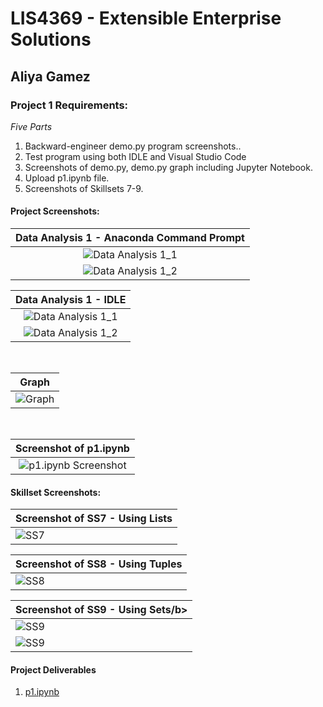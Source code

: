 # LIS4369 - Extensible Enterprise Solutions

## Aliya Gamez

### Project 1 Requirements:

*Five Parts*

1. Backward-engineer demo.py program screenshots..
2. Test program using both IDLE and Visual Studio Code
3. Screenshots of demo.py, demo.py graph including Jupyter Notebook.
4. Upload p1.ipynb file.
5. Screenshots of Skillsets 7-9.

#### Project Screenshots:

| <b>Data Analysis 1 - Anaconda Command Prompt</b> |
| :--: |
| ![Data Analysis 1_1](img/data_analysis_1_1_ac.png) |
| ![Data Analysis 1_2](img/data_analysis_1_2_ac.png) |

| <b>Data Analysis 1 - IDLE</b> |
| :--: |
| ![Data Analysis 1_1](img/data_analysis_1_1_idle.png) |
| ![Data Analysis 1_2](img/data_analysis_1_2_idle.png) |

<br/>

| <b>Graph</b> |
| :--: |
| ![Graph](img/graph.png) |

<br/>

| <b>Screenshot of p1.ipynb</b> |
| :--: |
| ![p1.ipynb Screenshot](img/p1_ipynb.png) |

#### Skillset Screenshots:

| <b>Screenshot of SS7 - Using Lists</b> |
| -- |
| ![SS7](../skillsets/img/ss7.png) |

| <b>Screenshot of SS8 - Using Tuples</b> |
| -- |
| ![SS8](../skillsets/img/ss8.png) |

| <b>Screenshot of SS9 - Using Sets/b> |
| -- |
| ![SS9](../skillsets/img/ss9_1.png) |
| ![SS9](../skillsets/img/ss9_2.png) |

#### Project Deliverables

1. [p1.ipynb](python/p1.ipynb)

